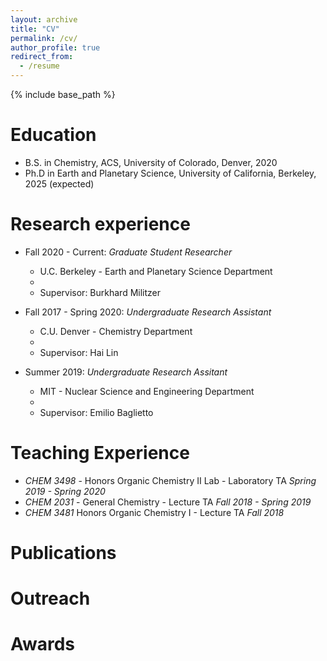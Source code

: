 ```yaml
---
layout: archive
title: "CV"
permalink: /cv/
author_profile: true
redirect_from:
  - /resume
---
```


{% include base_path %}

Education
======
* B.S. in Chemistry, ACS, University of Colorado, Denver, 2020
* Ph.D in Earth and Planetary Science, University of California, Berkeley, 2025 (expected)

Research experience
======
* Fall 2020 - Current: *Graduate Student Researcher*
  * U.C. Berkeley - Earth and Planetary Science Department
  * 
  * Supervisor: Burkhard Militzer

* Fall 2017 - Spring 2020: *Undergraduate Research Assistant*
  * C.U. Denver - Chemistry Department
  * 
  * Supervisor: Hai Lin
  
* Summer 2019: *Undergraduate Research Assitant*
  * MIT - Nuclear Science and Engineering Department
  * 
  * Supervisor: Emilio Baglietto

Teaching Experience
======
* *CHEM 3498* - Honors Organic Chemistry II Lab - Laboratory TA *Spring 2019 - Spring 2020*
* *CHEM 2031* - General Chemistry - Lecture TA *Fall 2018 - Spring 2019*
* *CHEM 3481* Honors Organic Chemistry I - Lecture TA *Fall 2018*

Publications
======
  
Outreach
======

Awards
======

